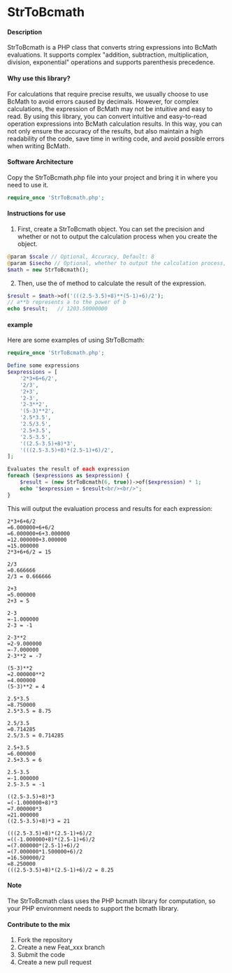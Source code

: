 # StrToBcmath

#### Description

StrToBcmath is a PHP class that converts string expressions into BcMath evaluations. It supports complex "addition, subtraction, multiplication, division, exponential" operations and supports parenthesis precedence.

#### Why use this library?

For calculations that require precise results, we usually choose to use BcMath to avoid errors caused by decimals. However, for complex calculations, the expression of BcMath may not be intuitive and easy to read. By using this library, you can convert intuitive and easy-to-read operation expressions into BcMath calculation results. In this way, you can not only ensure the accuracy of the results, but also maintain a high readability of the code, save time in writing code, and avoid possible errors when writing BcMath.

#### Software Architecture

Copy the StrToBcmath.php file into your project and bring it in where you need to use it.

```php
require_once 'StrToBcmath.php';
```

#### Instructions for use

1. First, create a StrToBcmath object. You can set the precision and whether or not to output the calculation process when you create the object.

```php
@param $scale // Optional, Accuracy, Default: 8
@param $isecho // Optional, whether to output the calculation process, default value: false
$math = new StrToBcmath();
```

2. Then, use the of method to calculate the result of the expression.

```php
$result = $math->of('(((2.5-3.5)+8)**(5-1)+6)/2');
// a**b represents a to the power of b
echo $result;   // 1203.50000000
```

#### example

Here are some examples of using StrToBcmath:

```php
require_once 'StrToBcmath.php';

Define some expressions
$expressions = [
    '2*3+6+6/2',
    '2/3',
    '2+3',
    '2-3',
    '2-3**2',
    '(5-3)**2',
    '2.5*3.5',
    '2.5/3.5',
    '2.5+3.5',
    '2.5-3.5',
    '((2.5-3.5)+8)*3',
    '(((2.5-3.5)+8)*(2.5-1)+6)/2',
];

Evaluates the result of each expression
foreach ($expressions as $expression) {
    $result = (new StrToBcmath(6, true))->of($expression) * 1;
    echo "$expression = $result<br/><br/>";
}
```

This will output the evaluation process and results for each expression:

```
2*3+6+6/2
=6.000000+6+6/2
=6.000000+6+3.000000
=12.000000+3.000000
=15.000000
2*3+6+6/2 = 15

2/3
=0.666666
2/3 = 0.666666

2+3
=5.000000
2+3 = 5

2-3
=-1.000000
2-3 = -1

2-3**2
=2-9.000000
=-7.000000
2-3**2 = -7

(5-3)**2
=2.000000**2
=4.000000
(5-3)**2 = 4

2.5*3.5
=8.750000
2.5*3.5 = 8.75

2.5/3.5
=0.714285
2.5/3.5 = 0.714285

2.5+3.5
=6.000000
2.5+3.5 = 6

2.5-3.5
=-1.000000
2.5-3.5 = -1

((2.5-3.5)+8)*3
=(-1.000000+8)*3
=7.000000*3
=21.000000
((2.5-3.5)+8)*3 = 21

(((2.5-3.5)+8)*(2.5-1)+6)/2
=((-1.000000+8)*(2.5-1)+6)/2
=(7.000000*(2.5-1)+6)/2
=(7.000000*1.500000+6)/2
=16.500000/2
=8.250000
(((2.5-3.5)+8)*(2.5-1)+6)/2 = 8.25
```

#### Note

The StrToBcmath class uses the PHP bcmath library for computation, so your PHP environment needs to support the bcmath library.

#### Contribute to the mix

1. Fork the repository
2. Create a new Feat_xxx branch
3. Submit the code
4. Create a new pull request